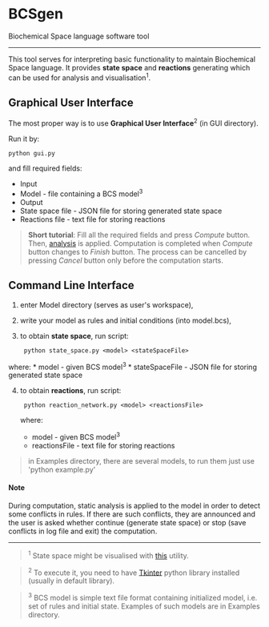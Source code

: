 # BCSgen
Biochemical Space language software tool

---

This tool serves for interpreting basic functionality to maintain Biochemical Space language. It provides __state space__ and __reactions__ generating which can be used for analysis and visualisation<sup>1</sup>.

## Graphical User Interface

The most proper way is to use __Graphical User Interface__<sup>2</sup> (in GUI directory).

Run it by:

    python gui.py
    
and fill required fields:

* Input
 * Model - file containing a BCS model<sup>3</sup>
* Output
 * State space file - JSON file for storing generated state space
 * Reactions file - text file for storing reactions
 
> __Short tutorial__: Fill all the required fields and press _Compute_ button. Then, [analysis](https://github.com/sybila/BCSgen#note) is applied. Computation is completed when _Compute_ button changes to _Finish_ button. The process can be cancelled by pressing _Cancel_ button only before the computation starts.

## Command Line Interface

1. enter Model directory (serves as user's workspace),
2. write your model as rules and initial conditions (into model.bcs),
3. to obtain __state space__, run script:

        python state_space.py <model> <stateSpaceFile>
        
  where:
    * model - given BCS model<sup>3</sup>
    * stateSpaceFile - JSON file for storing generated state space
    
4. to obtain __reactions__, run script:

        python reaction_network.py <model> <reactionsFile>
        
   where:
     * model - given BCS model<sup>3</sup>
     * reactionsFile - text file for storing reactions

> in Examples directory, there are several models, to run them just use 'python example.py'

#### Note

During computation, static analysis is applied to the model in order to detect some conflicts in rules. If there are such conflicts, they are announced and the user is asked whether continue (generate state space) or stop (save conflicts in log file and exit) the computation.

---
> <sup>1</sup> State space might be visualised with [this](https://github.com/mathooo/NetworkVISUAL) utility.

> <sup>2</sup> To execute it, you need to have [Tkinter](https://wiki.python.org/moin/TkInter) python library installed (usually in default library).

> <sup>3</sup> BCS model is simple text file format containing initialized model, i.e. set of rules and initial state. Examples of such models are in Examples directory.

